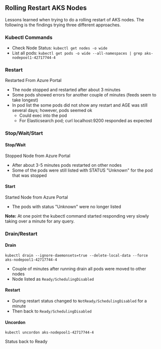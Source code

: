 
## Rolling Restart AKS Nodes

Lessons learned when trying to do a rolling restart of AKS nodes.  The following is the findings trying three different approaches.

### Kubectl Commands

- Check Node Status: ``kubectl get nodes -o wide``
- List all pods: ``kubectl get pods -o wide --all-namespaces | grep aks-nodepool1-42717744-4``

### Restart 

Restarted From Azure Portal
- The node stopped and restarted after about 3 minutes
- Some pods showed errors for another couple of minutes (feeds seem to take longest)
- In pod list the some pods did not show any restart and AGE was still several days; however, pods seemed ok
  - Could exec into the pod
  - For Elasticsearch pod; curl localhost:9200 responded as expected

### Stop/Wait/Start

#### Stop/Wait

Stopped Node from Azure Portal
- After about 3-5 minutes pods restarted on other nodes
- Some of the pods were still listed with STATUS "Unknown" for the pod that was stopped

#### Start

Started Node from Azure Portal
- The pods with status "Unknown" were no longer listed

**Note:** At one point the kubectl command started responding very slowly taking over a minute for any query.

### Drain/Restart

#### Drain
```
kubectl drain --ignore-daemonsets=true --delete-local-data --force aks-nodepool1-42717744-4
```
- Couple of minutes after running drain all pods were moved to other nodes
- Node listed as ``Ready/SchedulingDisabled`` 

#### Restart
- During restart status changed to ``NotReady/SchedulingDisabled`` for a minute
- Then back to ``Ready/SchedulingDisabled`` 

#### Uncordon
```
kubectl uncordon aks-nodepool1-42717744-4
```
Status back to Ready







